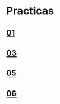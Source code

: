 # Practicas
   
  ## [01](Practica-01.md)

  ## [03](https://github.com/DIAFOC/PICS-EX2.git)

  ## [05](Practica-05.md)

  ## [06](https://github.com/DIAFOC/PICS-EX3.git)